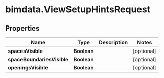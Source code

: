 # bimdata.ViewSetupHintsRequest

## Properties

Name | Type | Description | Notes
------------ | ------------- | ------------- | -------------
**spacesVisible** | **Boolean** |  | [optional] 
**spaceBoundariesVisible** | **Boolean** |  | [optional] 
**openingsVisible** | **Boolean** |  | [optional] 


